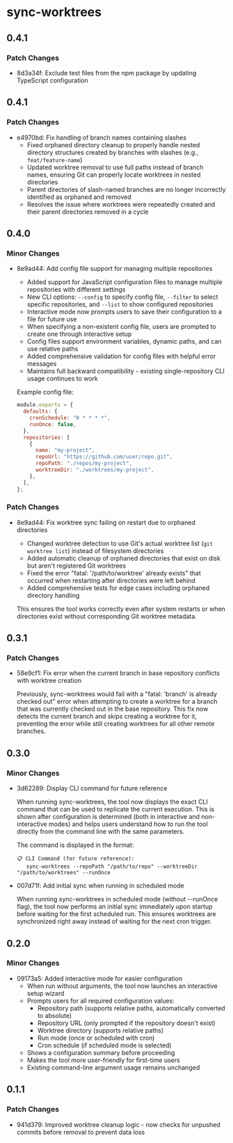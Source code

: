 # sync-worktrees

## 0.4.1

### Patch Changes

- 8d3a34f: Exclude test files from the npm package by updating TypeScript configuration

## 0.4.1

### Patch Changes

- e4970bd: Fix handling of branch names containing slashes
  - Fixed orphaned directory cleanup to properly handle nested directory structures created by branches with slashes (e.g., `feat/feature-name`)
  - Updated worktree removal to use full paths instead of branch names, ensuring Git can properly locate worktrees in nested directories
  - Parent directories of slash-named branches are no longer incorrectly identified as orphaned and removed
  - Resolves the issue where worktrees were repeatedly created and their parent directories removed in a cycle

## 0.4.0

### Minor Changes

- 8e9ad44: Add config file support for managing multiple repositories
  - Added support for JavaScript configuration files to manage multiple repositories with different settings
  - New CLI options: `--config` to specify config file, `--filter` to select specific repositories, and `--list` to show configured repositories
  - Interactive mode now prompts users to save their configuration to a file for future use
  - When specifying a non-existent config file, users are prompted to create one through interactive setup
  - Config files support environment variables, dynamic paths, and can use relative paths
  - Added comprehensive validation for config files with helpful error messages
  - Maintains full backward compatibility - existing single-repository CLI usage continues to work

  Example config file:

  ```javascript
  module.exports = {
    defaults: {
      cronSchedule: "0 * * * *",
      runOnce: false,
    },
    repositories: [
      {
        name: "my-project",
        repoUrl: "https://github.com/user/repo.git",
        repoPath: "./repos/my-project",
        worktreeDir: "./worktrees/my-project",
      },
    ],
  };
  ```

### Patch Changes

- 8e9ad44: Fix worktree sync failing on restart due to orphaned directories
  - Changed worktree detection to use Git's actual worktree list (`git worktree list`) instead of filesystem directories
  - Added automatic cleanup of orphaned directories that exist on disk but aren't registered Git worktrees
  - Fixed the error "fatal: '/path/to/worktree' already exists" that occurred when restarting after directories were left behind
  - Added comprehensive tests for edge cases including orphaned directory handling

  This ensures the tool works correctly even after system restarts or when directories exist without corresponding Git worktree metadata.

## 0.3.1

### Patch Changes

- 58e9cf1: Fix error when the current branch in base repository conflicts with worktree creation

  Previously, sync-worktrees would fail with a "fatal: 'branch' is already checked out" error when attempting to create a worktree for a branch that was currently checked out in the base repository. This fix now detects the current branch and skips creating a worktree for it, preventing the error while still creating worktrees for all other remote branches.

## 0.3.0

### Minor Changes

- 3d62289: Display CLI command for future reference

  When running sync-worktrees, the tool now displays the exact CLI command that can be used to replicate the current execution. This is shown after configuration is determined (both in interactive and non-interactive modes) and helps users understand how to run the tool directly from the command line with the same parameters.

  The command is displayed in the format:

  ```
  📋 CLI Command (for future reference):
     sync-worktrees --repoPath "/path/to/repo" --worktreeDir "/path/to/worktrees" --runOnce
  ```

- 007d71f: Add initial sync when running in scheduled mode

  When running sync-worktrees in scheduled mode (without --runOnce flag), the tool now performs an initial sync immediately upon startup before waiting for the first scheduled run. This ensures worktrees are synchronized right away instead of waiting for the next cron trigger.

## 0.2.0

### Minor Changes

- 09173a5: Added interactive mode for easier configuration
  - When run without arguments, the tool now launches an interactive setup wizard
  - Prompts users for all required configuration values:
    - Repository path (supports relative paths, automatically converted to absolute)
    - Repository URL (only prompted if the repository doesn't exist)
    - Worktree directory (supports relative paths)
    - Run mode (once or scheduled with cron)
    - Cron schedule (if scheduled mode is selected)
  - Shows a configuration summary before proceeding
  - Makes the tool more user-friendly for first-time users
  - Existing command-line argument usage remains unchanged

## 0.1.1

### Patch Changes

- 941d379: Improved worktree cleanup logic - now checks for unpushed commits before removal to prevent data loss
